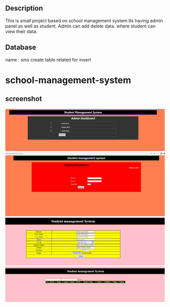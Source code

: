 ## Description
 This is small project based on school management system.Its having admin panel as well as student. Admin can add delete data. where student can view their data.
 
## Database
name : sms
create table related for insert 

# school-management-system

## screenshot
<img src="image/dashboard.png" alt="dashboard"/>
<img src="image/frontpage.png" alt="dashboard"/>
<img src="image/insert.png" alt="dashboard"/>
<img src="image/update.png" alt="dashboard"/>
